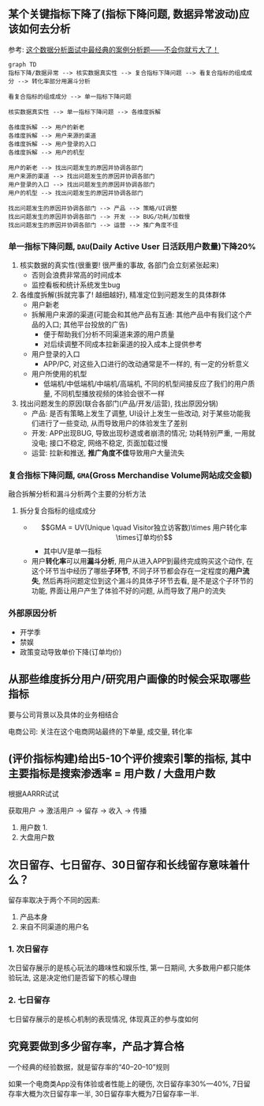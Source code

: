 ## 某个关键指标下降了(指标下降问题, 数据异常波动)应该如何去分析

参考: [这个数据分析面试中最经典的案例分析题——不会你就亏大了！](https://www.bilibili.com/video/BV16A411W7Ce/?spm_id_from=333.999.0.0&vd_source=6410836f314e170bcf71b89c67ec8878)

```mermaid
graph TD
指标下降/数据异常 --> 核实数据真实性 --> 复合指标下降问题 --> 看复合指标的组成成分 --> 转化率部分用漏斗分析

看复合指标的组成成分 --> 单一指标下降问题

核实数据真实性 --> 单一指标下降问题 --> 各维度拆解

各维度拆解 --> 用户的新老
各维度拆解 --> 用户来源的渠道
各维度拆解 --> 用户登录的入口
各维度拆解 --> 用户的机型

用户的新老 --> 找出问题发生的原因并协调各部门
用户来源的渠道 --> 找出问题发生的原因并协调各部门
用户登录的入口 --> 找出问题发生的原因并协调各部门
用户的机型 --> 找出问题发生的原因并协调各部门

找出问题发生的原因并协调各部门 --> 产品 --> 策略/UI调整
找出问题发生的原因并协调各部门 --> 开发 --> BUG/功耗/加载慢
找出问题发生的原因并协调各部门 --> 运营 --> 推广角度不佳

```

### 单一指标下降问题, `DAU`(Daily Active User 日活跃用户数量)下降20%

1. 核实数据的真实性(很重要! 很严重的事故, 各部门会立刻紧张起来)
   * 否则会浪费非常高的时间成本
   * 监控看板和统计系统发生bug
2. 各维度拆解(拆就完事了! 越细越好), 精准定位到问题发生的具体群体
   * 用户新老
   * 拆解用户来源的渠道(可能会和其他产品有互通: 其他产品中有我们这个产品的入口; 其他平台投放的广告)
     * 便于帮助我们分析不同渠道来源的用户质量
     * 对后续调整不同成本拉新渠道的投入成本上提供参考
   * 用户登录的入口
     * APP/PC, 对这些入口进行的改动通常是不一样的, 有一定的分析意义
   * 用户所使用的机型
     * 低端机/中低端机/中端机/高端机, 不同的机型间接反应了我们的用户质量, 不同机型播放视频的体验会很不一样
3. 找出问题发生的原因(联合各部门(产品/开发/运营), 找出原因分锅)
   * 产品: 是否有策略上发生了调整, UI设计上发生一些改动, 对于某些功能我们进行了一些变动, 从而导致用户的体验发生了差别
   * 开发: APP出现BUG, 导致出现秒退或者崩溃的情况; 功耗特别严重, 一用就没电; 接口不稳定, 网络不稳定, 页面加载过慢
   * 运营: 拉新和推送, **推广角度不佳**导致用户大量流失

### 复合指标下降问题, `GMA`(Gross Merchandise Volume网站成交金额)

融合拆解分析和漏斗分析两个主要的分析方法

1. 拆分复合指标的组成成分

   * $$GMA = UV(Unique \quad Visitor独立访客数)\times 用户转化率\times订单均价$$
     * 其中UV是单一指标
   * 用户**转化率**可以用**漏斗分析**, 用户从进入APP到最终完成购买这个动作, 在这个环节当中经历了哪些**子环节**, 不同子环节都会存在一定程度的**用户流失**, 然后再将问题定位到这个漏斗的具体子环节去看, 是不是这个子环节的功能, 界面让用户产生了体验不好的问题, 从而导致了用户的流失

### 外部原因分析

* 开学季
* 禁娱
* 政策变动导致单价下降(订单均价)

## 从那些维度拆分用户/研究用户画像的时候会采取哪些指标

要与公司背景以及具体的业务相结合
    
电商公司: 关注在这个电商网站最终的下单量, 成交量, 转化率

## (评价指标构建)给出5-10个评价搜索引擎的指标, 其中主要指标是搜索渗透率 = 用户数 / 大盘用户数

根据AARRR试试

获取用户 -> 激活用户 -> 留存 -> 收入 -> 传播

1. 用户数
   1. 
2. 大盘用户数

## 次日留存、七日留存、30日留存和长线留存意味着什么？

留存率取决于两个不同的因素:

1. 产品本身
2. 来自不同渠道的用户名

### 1. 次日留存

次日留存展示的是核心玩法的趣味性和娱乐性, 第一日期间, 大多数用户都只能体验玩法, 这是决定他们是否留下的核心理由

### 2. 七日留存

七日留存展示的是核心机制的表现情况, 体现真正的参与度如何 

## 究竟要做到多少留存率，产品才算合格

一个经典的经验数据，就是留存率的“40–20–10”规则

如果一个电商类App没有体验或者性能上的硬伤, 次日留存率30%—40%, 7日留存率大概为次日留存率一半, 30日留存率大概为7日留存率一半.
